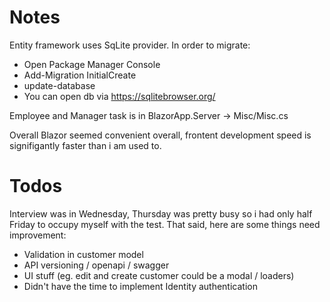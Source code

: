 # Notes

Entity framework uses SqLite provider. In order to migrate:
- Open Package Manager Console
- Add-Migration InitialCreate
- update-database
- You can open db via https://sqlitebrowser.org/

Employee and Manager task is  in BlazorApp.Server -> Misc/Misc.cs

Overall Blazor seemed convenient overall, frontent development speed is signifigantly faster than i am used to.

# Todos

Interview was in Wednesday, Thursday was pretty busy so i had only half Friday to occupy myself with the test.
That said, here are some things need improvement:
- Validation in customer model
- API versioning / openapi / swagger
- UI stuff (eg. edit and create customer could be a modal / loaders)
- Didn't have the time to implement Identity authentication
